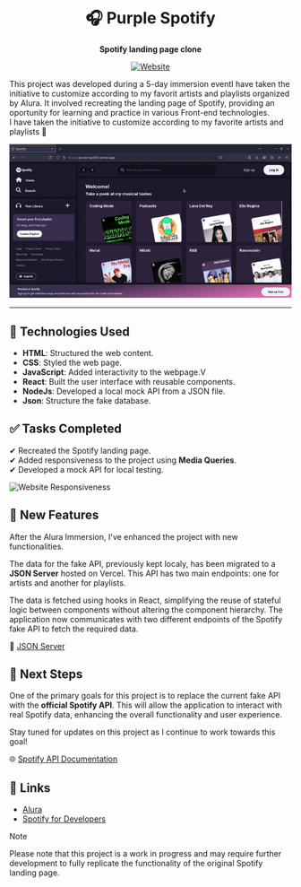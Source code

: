 
<div align="center">

# :headphones: Purple Spotify 

**Spotify landing page clone**  

 [![Website](https://img.shields.io/badge/Explore%20Purple%20Spotify-2c243d?style=for-the-badge&logo=spotify&logoColor=white)](https://purple-spotify.vercel.app/)

</div>

This project was developed during a 5-day immersion eventI have taken the initiative to customize according to my  favorit artists and playlists organized by Alura. It involved recreating the landing page of Spotify, providing an oportunity for learning and practice in various Front-end technologies.  
I have taken the initiative to customize according to my favorite artists and playlists 💜

<div align="center">
<img src="/gifs/behavior.gif" width="600px" alt="Website Behavior">  
</div>

---

## :wrench: Technologies Used

* **HTML**: Structured the web content.
* **CSS**: Styled the web page.
* **JavaScript**: Added interactivity to the webpage.V
* **React**: Built the user interface with reusable components.
* **NodeJs**: Developed a local mock API from a JSON file.
* **Json**: Structure the fake database.
    
## :white_check_mark: Tasks Completed

✔ Recreated the Spotify landing page.  
✔ Added responsiveness to the project using **Media Queries**.  
✔ Developed a mock API for local testing.  

<img src="/gifs/responsiveness.gif" width="500px" alt="Website Responsiveness">

## :rocket: New Features

After the Alura Immersion, I've enhanced the project with new functionalities. 

The data for the fake API, previously kept localy, has been migrated to a **JSON Server** hosted on Vercel.  This API has two main endpoints: one for artists and another for playlists.

The data is fetched using hooks in React, simplifying the reuse of stateful logic between components without altering the component hierarchy. The application now communicates with two different endpoints of the Spotify fake API to fetch the required data.

:small_red_triangle: [JSON Server](https://fake-api-spotify.vercel.app/)  

## :triangular_flag_on_post: Next Steps

One of the primary goals for this project is to replace the current fake API with the **official Spotify API**. This will allow the application to interact with real Spotify data, enhancing the overall functionality and user experience. 

Stay tuned for updates on this project as I continue to work towards this goal!

:globe_with_meridians: [Spotify API Documentation](https://developer.spotify.com/documentation/web-api)  

## :link: Links

* [Alura](https://www.alura.com.br/)  
* [Spotify for Developers](https://developer.spotify.com/)  

> [!NOTE]  
> Please note that this project is a work in progress and may require further development to fully replicate the functionality of the original Spotify landing page.
